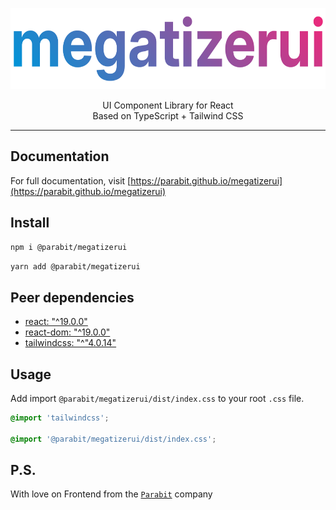 <p align="center">
  <a href="https://parabit.github.io/megatizerui" target="_blank">
    <picture>
      <source media="(prefers-color-scheme: dark)" srcset="https://raw.githubusercontent.com/parabit/megatizerui/HEAD/.github/logo.svg">
      <source media="(prefers-color-scheme: light)" srcset="https://raw.githubusercontent.com/parabit/megatizerui/HEAD/.github/logo.svg">
      <img alt="megatizerui logo" src="https://raw.githubusercontent.com/parabit/megatizerui/HEAD/.github/logo.svg" width="600" height="130" style="max-width: 100%;">
    </picture>
  </a>
</p>

<p align="center">
  UI Component Library for React<br>
  Based on TypeScript + Tailwind CSS
</p>

---

## Documentation

For full documentation, visit [https://parabit.github.io/megatizerui](https://parabit.github.io/megatizerui)

## Install

```bash
npm i @parabit/megatizerui
```

```bash
yarn add @parabit/megatizerui
```

## Peer dependencies

- [react: "^19.0.0"](https://react.dev/)
- [react-dom: "^19.0.0"](https://react.dev/)
- [tailwindcss: "^"4.0.14"](https://tailwindcss.com/)

## Usage

Add import `@parabit/megatizerui/dist/index.css` to your root `.css` file.

```css
@import 'tailwindcss';

@import '@parabit/megatizerui/dist/index.css';
```

## P.S.

With love on Frontend from the [`Parabit`](https://github.com/parabit) company
